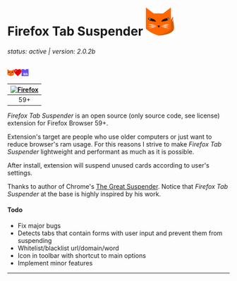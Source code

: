 # Firefox Tab Suspender  ![Firefox Tab Suspender logo](./assets/fox-64px.png "Firefox Tab Suspender Logo") 
###### status: active | version: 2.0.2b
![fox-heart-webassembly](./assets/fox-heart-webassembly.png "fox-heart-webassembly")  


[![Firefox](https://raw.github.com/alrra/browser-logos/master/src/firefox/firefox_48x48.png)](https://www.mozilla.org/pl/firefox/new/) | 
:---: | 
59+ | 


_Firefox Tab Suspender_ is an open source (only source code, see license) extension for Firefox Browser 59+.


Extension's target are people who use older computers or just want to reduce browser's ram usage. For this reasons I strive to make _Firefox Tab Suspender_ lightweight and performant as much as it is possible.

After install, extension will suspend unused cards according to user's settings.

Thanks to author of Chrome's 
[The Great Suspender](https://github.com/deanoemcke/thegreatsuspender). Notice that _Firefox Tab Suspender_ at the base is highly inspired by his work.


#### Todo
* Fix major bugs
* Detects tabs that contain forms with user input and prevent them from suspending
* Whitelist/blacklist url/domain/word
* Icon in toolbar with shortcut to main options
* Implement minor features

-----